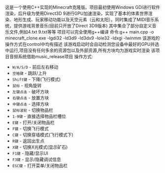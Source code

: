 这是一个使用C++实现的Minecraft克隆版。项目最初使用Windows GDI进行软件渲染，后升级为使用Direct3D 9进行GPU加速渲染，实现了基本的体素世界渲染、地形生成、玩家移动功能以及天空元素（云和太阳）。同时集成了MIDI音乐系统，提供游戏背景音乐(目前只开放了Direct 3D9版本)
其中集合了部分自定义音乐文件,例如4.txt 9.txt等等
项目可以完全使用g++编译
命令:g++ main.cpp -o minecraft_clone.exe -lgdi32 -ld3d9 -ld3dx9 -lole32 -ldxgi -lwinmm
该游戏的操作方式在control中均有描述
该游戏启动时会自动检测您设备中最好的GPU并选中运行,项目没有任何多余的资源包以及外部资源,所有方块均为游戏实时渲染
该项目音频系统借助music_release项目
操作方式:
- `W/A/S/D` - 前后左右移动
- `空格键` - 跳跃/上升
- `Shift键` - 下降(飞行模式)
- `鼠标` - 视角旋转
- `左键点击` - 破坏方块
- `右键点击` - 放置方块
- `中键点击` - 选择方块
- `鼠标滚轮` - 切换物品栏
- `1-9键` - 直接选择物品栏槽位
- `E键` - 打开/关闭物品栏
- `F键` - 切换飞行模式
- `C键` - 切换穿墙模式(飞行模式下)
- `R键` - 返回出生点
- `X键` - 切换X光模式(显示矿石)
- `F1键` - 隐藏/显示UI
- `F3键` - 显示/隐藏调试信息
- `ESC键` - 打开菜单/关闭物品栏
